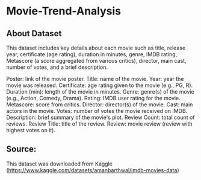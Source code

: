# Movie-Trend-Analysis

## About Dataset
This dataset includes key details about each movie such as title, release year, certificate (age rating), duration in minutes, genre, IMDB rating, Metascore (a score aggregated from various critics), director, main cast, number of votes, and a brief description.

Poster: link of the movie poster.
Title: name of the movie.
Year: year the movie was released.
Certificate: age rating given to the movie (e.g., PG, R).
Duration (min): length of the movie in minutes.
Genre: genre(s) of the movie (e.g., Action, Comedy, Drama).
Rating: IMDB user rating for the movie.
Metascore: score from critics.
Director: director(s) of the movie.
Cast: main actors in the movie.
Votes: number of votes the movie received on IMDB.
Description: brief summary of the movie's plot.
Review Count: total count of reviews.
Review Title: title of the review.
Review: movie review (review with highest votes on it).

## Source:
This dataset was downloaded from Kaggle (https://www.kaggle.com/datasets/amanbarthwal/imdb-movies-data)
